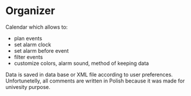 # Organizer
Calendar which allows to:
* plan events
* set alarm clock
* set alarm before event
* filter events
* customize colors, alarm sound, method of keeping data

Data is saved in data base or XML file according to user preferences.
Unfortunetelly, all comments are written in Polish because it was made for univesity purpose.
